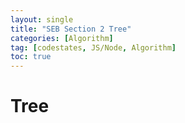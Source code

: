 ```yaml
---
layout: single
title: "SEB Section 2 Tree"
categories: [Algorithm]
tag: [codestates, JS/Node, Algorithm]
toc: true
---
```


# Tree
